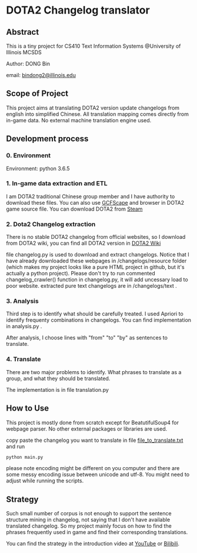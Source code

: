 # DOTA2 Changelog translator

## Abstract

This is a tiny project for CS410 Text Information Systems @University of Illinois MCSDS

Author: DONG Bin

email: bindong2@illinois.edu

## Scope of Project

This project aims at translating DOTA2 version update changelogs from english into simplified Chinese. All translation mapping comes directly from in-game data. No external machine translation engine used.

## Development process

### 0. Environment

Environment: python 3.6.5

### 1. In-game data extraction and ETL

I am DOTA2 traditional Chinese group member and I have authority to download these files. You can also use [GCFScape](http://nemesis.thewavelength.net/index.php?p=25) and browser in DOTA2 game source file. You can download DOTA2 from [Steam](https://store.steampowered.com)

### 2. Dota2 Changelog extraction

There is no stable DOTA2 changelog from official websites, so I download from DOTA2 wiki, you can find all DOTA2 version in [DOTA2 Wiki](https://dota2.gamepedia.com/Game_Versions)

file changelog.py is used to download and extract changelogs. Notice that I have already downloaded these webpages in /changelogs/resource folder (which makes my project looks like a pure HTML project in github, but it's actually a python project). Please don't try to run commented changelog_crawler() function in changelog.py, it will add uncessary load to poor website. extracted pure text changelogs are in /changelogs/text .

### 3. Analysis

Third step is to identify what should be carefully treated. I used Apriori to identify frequenty combinations in changelogs. You can find implementation in analysis.py .

After analysis, I choose lines with "from" "to" "by" as sentences to translate.

### 4. Translate

There are two major problems to identify. What phrases to translate as a group, and what they should be translated.

The implementation is in file translation.py

## How to Use

This project is mostly done from scratch except for BeatutifulSoup4 for webpage parser. No other external packages or libraries are used.

copy paste the changelog you want to translate in file [file_to_translate.txt](file_to_translate.txt)
and run

```python
python main.py
```

please note encoding might be different on you computer and there are some messy encoding issue between unicode and utf-8. You might need to adjust while running the scripts.

## Strategy

Such small number of corpus is not enough to support the sentence structure mining in changelog, not saying that I don't have available translated changelog. So my project mainly focus on how to find the phrases frequently used in game and find their corresponding translations.

You can find the strategy in the introduction video at [YouTube](https://youtu.be/QuOVUQmn95A) or [Bilibili](https://www.bilibili.com/video/av38346676/).
